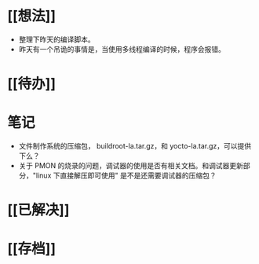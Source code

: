 # [[想法]]
- 整理下昨天的编译脚本。
- 昨天有一个吊诡的事情是，当使用多线程编译的时候，程序会报错。
# [[待办]]

# 笔记
- 文件制作系统的压缩包， buildroot-la.tar.gz，和 yocto-la.tar.gz，可以提供下么？
- 关于 PMON 的烧录的问题，调试器的使用是否有相关文档。和调试器更新部分，"linux 下直接解压即可使用" 是不是还需要调试器的压缩包？
# [[已解决]]

# [[存档]]
